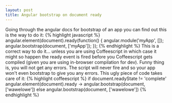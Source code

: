 ```yaml
---
layout: post
title: Angular bootstrap on document ready
---
```


Going through the angular docs for bootstrap of an app you can find out this is the way to do it:
{% highlight javascript %}
angular.element(document).ready(function() {
 angular.module('myApp', []);
 angular.bootstrap(document, ['myApp']);
});
{% endhighlight %}
This is a correct way to do it... unless you are using Coffeescript in which case it might so happen the ready event is fired before you Coffeescript gets compiled (given you are using in-browser compilation for dev).
Funny thing is, you will not get any errors. The script will never fire and so your app won't even bootstrap to give you any errors.
This ugly piece of code takes care of it:
{% highlight coffeescript %}
if document.readyState != 'complete'
  angular.element(document).ready ->
    angular.bootstrap(document, ['wawelowe'])
else
  angular.bootstrap(document, ['wawelowe'])
{% endhighlight %}